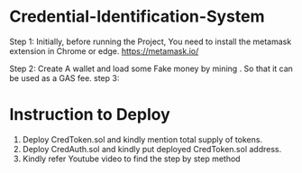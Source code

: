 # Credential-Identification-System

Step 1: Initially, before running the Project, You need to install the metamask extension in Chrome or edge.
https://metamask.io/

Step 2: Create A wallet and load some Fake money by mining . So that it can be used as a GAS fee.
step 3:






# Instruction to Deploy

1. Deploy CredToken.sol and kindly mention total supply of tokens.
2. Deploy CredAuth.sol and kindly put deployed CredToken.sol address.
3. Kindly refer Youtube video to find the step by step method


